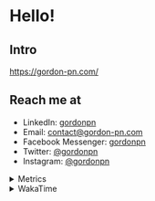# Hello!

## Intro

<https://gordon-pn.com/>

## Reach me at

- LinkedIn: [gordonpn](https://www.linkedin.com/in/gordonpn/)
- Email: [contact@gordon-pn.com](mailto:contact@gordon-pn.com)
- Facebook Messenger: [gordonpn](https://www.messenger.com/t/Gordonpn)
- Twitter: [@gordonpn](https://twitter.com/Gordonpn)
- Instagram: [@gordonpn](https://www.instagram.com/gordonpn/)

<details>
  <summary>Metrics</summary>

  <img align="center" src="https://github.com/gordonpn/gordonpn/blob/master/github-metrics.svg" alt="GitHub Metrics">

</details>

<details>
  <summary>WakaTime</summary>

  <!--START_SECTION:waka-->
📊 **This Week I Spent My Time On** 

```text
💬 Programming Languages: 
Other                    10 hrs 1 min        █████████████████████████   98.01 % 
Java                     6 mins              ░░░░░░░░░░░░░░░░░░░░░░░░░   01.03 % 
INI                      3 mins              ░░░░░░░░░░░░░░░░░░░░░░░░░   00.62 % 
TypeScript               1 min               ░░░░░░░░░░░░░░░░░░░░░░░░░   00.21 % 
JSON                     0 secs              ░░░░░░░░░░░░░░░░░░░░░░░░░   00.08 % 

🔥 Editors: 
Chrome                   5 hrs 9 mins        █████████████░░░░░░░░░░░░   50.41 % 
Slack                    1 hr 53 mins        █████░░░░░░░░░░░░░░░░░░░░   18.57 % 
Messages                 1 hr 21 mins        ███░░░░░░░░░░░░░░░░░░░░░░   13.24 % 
MicrosoftOutlook         42 mins             ██░░░░░░░░░░░░░░░░░░░░░░░   06.94 % 
Firefox                  27 mins             █░░░░░░░░░░░░░░░░░░░░░░░░   04.54 % 
```


 Last Updated on 24/10/2025 10:28:08 UTC
<!--END_SECTION:waka-->
</details>
